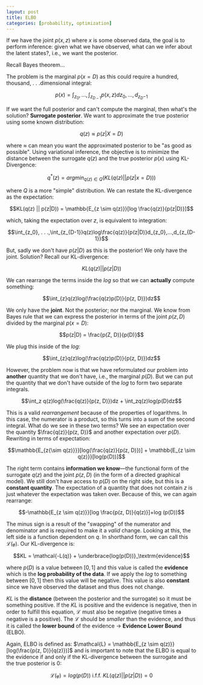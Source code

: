 ```yaml
---
layout: post
title: ELBO
categories: [probability, optimization]
---
```


If we have the joint $p(x, z)$ where $x$ is some observed data, the goal is to perform inference: given what we have observed, what can we infer about the latent states?, i.e., we want the posterior. 

Recall Bayes theorem...

The problem is the marginal $p(x = D)$ as this could require a hundred, thousand, . . .dimensional integral:

$$p(x) = \int_{z_0},...,\int_{z_{D-1}}p(x, z)dz_0,...,d_{z_D{-1}}$$

If we want the full posterior and can't compute the marginal, then what's the solution? **Surrogate posterior**. We want to approximate the true posterior using some known distribution: 

$$q(z) \approx p(z|X=D)$$

where $\approx$ can mean you want the approximated posterior to be "as good as possible". Using variational inference, the objective is to minimize the distance between the surrogate $q(z)$ and the true posterior $p(x)$ using KL-Divergence:

$$q^*(z) = argmin_{q(z) \in Q} (KL(q(z) || p(z|x=D)))$$

where $Q$ is a more "simple" distribution. We can restate the KL-divergence as the expectation:

$$KL(q(z) || p(z|D)) = \mathbb{E_{z \sim q(z)}}[log \frac{q(z)}{p(z|D)}]$$

which, taking the expectation over $z$, is equivalent to integration:

$$\int_{z_0}, . . .,\int_{z_{D-1}}q(z)log\frac{q(z)}{p(z|D)}d_{z_0},...,d_{z_{D-1}}$$

But, sadly we don't have $p(z \vert D)$ as this is the posterior! We only have the joint. Solution? Recall our KL-divergence:

$$KL(q(z) || p(z|D))$$

We can rearrange the terms inside the $log$ so that we can **actually** compute something:

$$\int_{z}q(z)log(\frac{q(z)p(D)}{p(z, D)})dz$$

We only have the **joint**. Not the posterior; nor the marginal. We know from Bayes rule that we can express the posterior in terms of the joint $p(z, D)$ divided by the marginal $p(x=D)$:

$$p(z|D) = \frac{p(Z, D)}{p(D)}$$

We plug this inside of the $log$:

$$\int_{z}q(z)log(\frac{q(z)p(D)}{p(z, D)})dz$$

However, the problem now is that we have reformulated our problem into **another** quantity that we don't have, i.e., the marginal $p(D)$. But we can put the quantity that we don't have outside of the $log$ to form two separate integrals.

$$\int_z q(z)log(\frac{q(z)}{p(z, D)})dz + \int_zq(z)log(p(D)dz$$

This is a valid _rearrangement_ because of the properties of logarithms. In this case, the numerator is a product, so this turns into a sum of the second integral. What do we see in these two terms? We see an expectation over the quantity $\frac{q(z)}{p(z, D)}$ and another expectation over $p(D)$. Rewriting in terms of expectation:

$$\mathbb{E_{z{\sim q(z)}}}[log(\frac{q(z)}{p(z, D)})] + \mathbb{E_{z \sim q(z)}}[log(p(D))]$$

The right term contains **information we know**—the functional form of the surrogate $q(z)$ and the joint $p(z, D)$ (in the form of a directed graphical model). We still don't have access to $p(D)$ on the right side, but this is a **constant quantity**. The expectation of a quantity that does not contain $z$ is just whatever the expectation was taken over. Because of this, we can again rearrange:

$$-\mathbb{E_{z \sim q(z)}}[log \frac{p(z, D)}{q(z)}]+log (p(D))$$

The minus sign is a result of the "swapping" of the numerator and denominator and is required to make it a _valid_ change. Looking at this, the left side is a function dependent on $q$. In shorthand form, we can call this $\mathcal{L(q)}$. Our KL-divergence is:

$$KL = \mathcal{-L(q)} + \underbrace{log(p(D))}_\textrm{evidence}$$

where $p(D)$ is a value between $[0, 1]$ and this value is called the **evidence** which is the **log probability of the data**. If we apply the $log$ to something between $[0, 1]$ then this value will be negative. This value is also **constant** since we have observed the dataset and thus does not change. 

$KL$ is the **distance** (between the posterior and the surrogate) so it must be something positive. If the $KL$ is positive and the evidence is negative, then in order to fulfill this equation, $\mathcal{L}$ must also be negative (negative times a negative is a positive). The $\mathcal{L}$ should be *smaller* than the evidence, and thus it is called the **lower bound** of the evidence $\rightarrow$ **Evidence Lower Bound** (ELBO). 

Again, ELBO is defined as: $\mathcal{L} = \mathbb{E_{z \sim q(z)}}[log(\frac{p(z, D)}{q(z)})]$ and is important to note that the ELBO is equal to the evidence if and only if the KL-divergence between the surrogate and the true posterior is $0$:

$$\mathcal{L(q)} = log(p(D)) \textrm{ i.f.f. } KL(q(z)||p(z|D))=0$$ 
